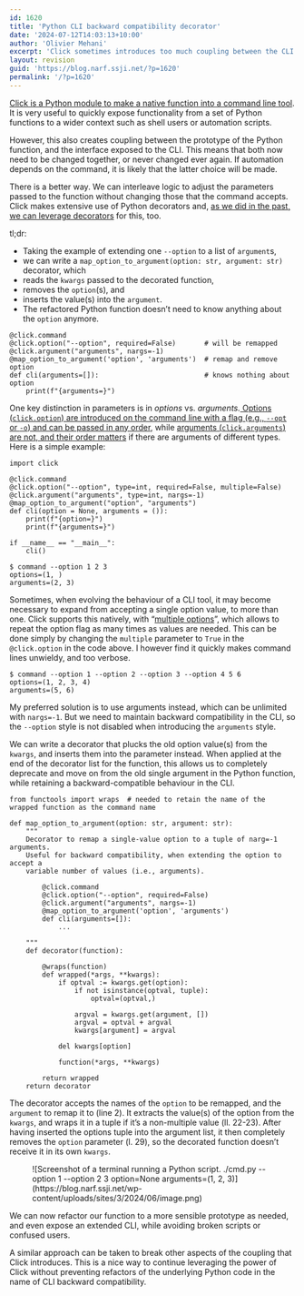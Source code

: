 ```yaml
---
id: 1620
title: 'Python CLI backward compatibility decorator'
date: '2024-07-12T14:03:13+10:00'
author: 'Olivier Mehani'
excerpt: 'Click sometimes introduces too much coupling between the CLI and the underlying Python functions. It is possible to break this coupling using dedicated decorators, so we can refactor the Python code as needed withouth breaking the existing CLI usage.'
layout: revision
guid: 'https://blog.narf.ssji.net/?p=1620'
permalink: '/?p=1620'
---
```


[Click is a Python module to make a native function into a command line tool](https://click.palletsprojects.com/). It is very useful to quickly expose functionality from a set of Python functions to a wider context such as shell users or automation scripts.

However, this also creates coupling between the prototype of the Python function, and the interface exposed to the CLI. This means that both now need to be changed together, or never changed ever again. If automation depends on the command, it is likely that the latter choice will be made.

There is a better way. We can interleave logic to adjust the parameters passed to the function without changing those that the command accepts. Click makes extensive use of Python decorators and, [as we did in the past, we can leverage decorators](https://blog.narf.ssji.net/2022/11/22/fun-with-python-decorators/ "Fun with Python decorators") for this, too.

tl;dr:

- Taking the example of extending one `--option` to a list of `argument`s,
- we can write a `map_option_to_argument(option: str, argument: str)` decorator, which
- reads the `kwargs` passed to the decorated function,
- removes the `option`(s), and
- inserts the value(s) into the `argument`.
- The refactored Python function doesn’t need to know anything about the `option` anymore.

```
@click.command
@click.option("--option", required=False)       # will be remapped
@click.argument("arguments", nargs=-1)
@map_option_to_argument('option', 'arguments')  # remap and remove option
def cli(arguments=[]):                          # knows nothing about option
    print(f"{arguments=}")
```

One key distinction in parameters is in *options* vs. *arguments.*[ Options (`click.option`) are introduced on the command line with a flag (e.g., `--opt` or `-o`) and can be passed in any order](https://click.palletsprojects.com/en/8.1.x/options/), while [arguments (`click.arguments`) are not, and their order matters](https://click.palletsprojects.com/en/8.1.x/arguments/) if there are arguments of different types. Here is a simple example:

```
import click

@click.command
@click.option("--option", type=int, required=False, multiple=False)
@click.argument("arguments", type=int, nargs=-1)
@map_option_to_argument("option", "arguments")
def cli(option = None, arguments = ()):
    print(f"{option=}")
    print(f"{arguments=}")

if __name__ == "__main__":
    cli()
```

```
$ command --option 1 2 3
options=(1, )
arguments=(2, 3)
```

Sometimes, when evolving the behaviour of a CLI tool, it may become necessary to expand from accepting a single option value, to more than one. Click supports this natively, with “[multiple options](https://click.palletsprojects.com/en/8.1.x/options/#multiple-options)”, which allows to repeat the option flag as many times as values are needed. This can be done simply by changing the `multiple` parameter to `True` in the `@click.option` in the code above. I however find it quickly makes command lines unwieldy, and too verbose.

```
$ command --option 1 --option 2 --option 3 --option 4 5 6
options=(1, 2, 3, 4)
arguments=(5, 6)
```

My preferred solution is to use arguments instead, which can be unlimited with `nargs=-1`. But we need to maintain backward compatibility in the CLI, so the `--option` style is not disabled when introducing the `arguments` style.

We can write a decorator that plucks the old option value(s) from the `kwargs`, and inserts them into the parameter instead. When applied at the end of the decorator list for the function, this allows us to completely deprecate and move on from the old single argument in the Python function, while retaining a backward-compatible behaviour in the CLI.

```
from functools import wraps  # needed to retain the name of the wrapped function as the command name

def map_option_to_argument(option: str, argument: str):
    """
    Decorator to remap a single-value option to a tuple of narg=-1 arguments.
    Useful for backward compatibility, when extending the option to accept a
    variable number of values (i.e., arguments).

        @click.command
        @click.option("--option", required=False)
        @click.argument("arguments", nargs=-1)
        @map_option_to_argument('option', 'arguments')
        def cli(arguments=[]):
            ...

    """
    def decorator(function):

        @wraps(function)
        def wrapped(*args, **kwargs):
            if optval := kwargs.get(option):
                if not isinstance(optval, tuple):
                    optval=(optval,)             
                                                                                                                   
                argval = kwargs.get(argument, [])
                argval = optval + argval
                kwargs[argument] = argval

            del kwargs[option]

            function(*args, **kwargs)

        return wrapped
    return decorator
```

The decorator accepts the names of the `option` to be remapped, and the `argument` to remap it to (line 2). It extracts the value(s) of the option from the `kwargs`, and wraps it in a tuple if it’s a non-multiple value (ll. 22-23). After having inserted the options tuple into the argument list, it then completely removes the `option` parameter (l. 29), so the decorated function doesn’t receive it in its own `kwargs`.

<div class="wp-block-image"><figure class="aligncenter size-full">![Screenshot of a terminal running a Python script. ./cmd.py --option 1 --option 2 3 option=None arguments=(1, 2, 3)](https://blog.narf.ssji.net/wp-content/uploads/sites/3/2024/06/image.png)</figure></div>We can now refactor our function to a more sensible prototype as needed, and even expose an extended CLI, while avoiding broken scripts or confused users.

A similar approach can be taken to break other aspects of the coupling that Click introduces. This is a nice way to continue leveraging the power of Click without preventing refactors of the underlying Python code in the name of CLI backward compatibility.